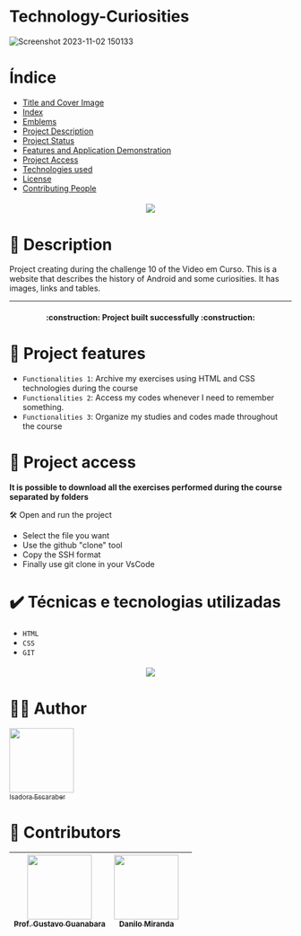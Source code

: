 # Technology-Curiosities

![Screenshot 2023-11-02 150133](https://github.com/IsaEscaraber/Technology-Curiosities/assets/60775472/66f354aa-7efb-4bf9-a610-42ec33bfb639)

# Índice 

* [Title and Cover Image](#Title-and-Cover-Image)
* [Index](#index)
* [Emblems](#emblems)
* [Project Description](#project-description)
* [Project Status](#Project-Status)
* [Features and Application Demonstration](#functionalities-and-application-demonstration)
* [Project Access](#project-access)
* [Technologies used](#technologies-used)
* [License](#license)
* [Contributing People](#contributing-people)


<h4 align="center"> 
    <img src="https://img.shields.io/static/v1?label=STATUS&message=COMPLETED&color=2FCB75&style=for-the-badge"/>
</h4>


# 📖 Description

 Project creating during the challenge 10 of the Video em Curso. This is a website that describes the history of Android and some curiosities. It has images, links and tables.

---
<h4 align="center"> 
    :construction:  Project built successfully :construction:
</h4>

#  :hammer: Project features

- `Functionalities 1`: Archive my exercises using HTML and CSS technologies during the course
- `Functionalities 2`: Access my codes whenever I need to remember something.
- `Functionalities 3`: Organize my studies and codes made throughout the course

  
# 📁 Project access

**It is possible to download all the exercises performed during the course separated by folders**

 🛠️ Open and run the project

  - Select the file you want
  - Use the github "clone" tool
  - Copy the SSH format
  - Finally use git clone in your VsCode

# ✔️ Técnicas e tecnologias utilizadas

- ``HTML``
- ``CSS``
- ``GIT``

<h4 align="center"> <img src="https://img.shields.io/static/v1?label=Lincense&message=MIT&color=FFFF01&style=for-the-badge&logo=ghost"/></h4>

# 👋🤓	Author

 [<img loading="lazy" src="https://avatars.githubusercontent.com/u/60775472?v=4" width=115><br><sub>Isadora Escaraber</sub>](https://github.com/IsaEscaraber) 

# 🤝	Contributors

| [<img loading="lazy" src="https://avatars.githubusercontent.com/u/8683378?v=4" width=115><br><sub>Prof. Gustavo Guanabara</sub>](https://github.com/gustavoguanabara) |  [<img loading="lazy" src="https://avatars.githubusercontent.com/u/60451984?v=4" width=115><br><sub>Danilo Miranda</sub>](https://github.com/danktt) |   |
| :---: | :---: | :---: |
